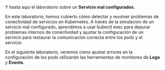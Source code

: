 Y hasta aquí el laboratorio sobre un **Servicio mal configurados**.

En este laboratorio, hemos cubierto cómo detectar y resolver problemas de conectividad de servicios en Kubernetes. A través de la simulación de un servicio mal configurado, aprendimos a usar kubectl exec para depurar problemas internos de conectividad y ajustar la configuración de un servicio para restaurar la comunicación correcta entre los pods y el servicio.

En el siguiente laboratorio, veremos cómo ajustar errores en la configuración de los pods utilizando las herramientas de monitoreo de **Logs** y **Events**.